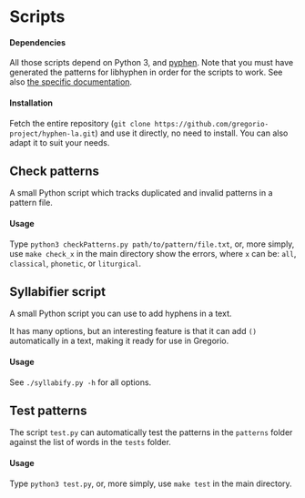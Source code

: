 # Scripts

#### Dependencies

All those scripts depend on Python 3, and [pyphen](http://pyphen.org/). Note that you must have generated the patterns for libhyphen in order for the scripts to work. See also [the specific documentation](../patterns/README.md).

#### Installation

Fetch the entire repository (`git clone https://github.com/gregorio-project/hyphen-la.git`) and use it directly, no need to install. You can also adapt it to suit your needs.

## Check patterns

A small Python script which tracks duplicated and invalid patterns in a pattern file.

#### Usage

Type `python3 checkPatterns.py path/to/pattern/file.txt`, or, more simply, use `make check_x` in the main directory show the errors, where `x` can be: `all`, `classical`, `phonetic`, or `liturgical`.


## Syllabifier script

A small Python script you can use to add hyphens in a text.

It has many options, but an interesting feature is that it can add `()` automatically in a text, making it ready for use in Gregorio.

#### Usage

See `./syllabify.py -h` for all options.


## Test patterns

The script `test.py` can automatically test the patterns in the `patterns` folder against the list of words in the `tests` folder.

#### Usage

Type `python3 test.py`, or, more simply, use `make test` in the main directory.

